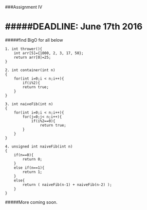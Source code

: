 ###Assignment IV

#####DEADLINE: June 17th 2016
=================
#####find BigO for all below
```
1. int thrower(){
	int arr[5]={1000, 2, 3, 17, 50};
	return arr[0]=25;
}
```
```
2. int container(int n)
{	
	for(int i=0;i < n;i++){
		if(i%2){
		return true;
	}
}

```

```
3. int naiveFib(int n)
{
	for(int i=0;i < n;i++){
		for(j=0;j< n;i++){
			if(i%2==0){
				return true;	
		}
	}	
}

```

```
4. unsigned int naiveFib(int n)
{	
	if(n==0){
		return 0;
	}
	else if(n==1){
		return 1;
	}
	else{
		return ( naiveFib(n-1) + naiveFib(n-2) );	
	}
}
```


#####More coming soon.
